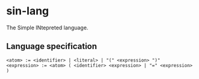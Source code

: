 # sin-lang

The Simple INtepreted language.

## Language specification

```bnf
<atom> := <identifier> | <literal> | "(" <expression> ")"
<expression> := <atom> ( <identifier> <expression> | "=" <expression> )
```